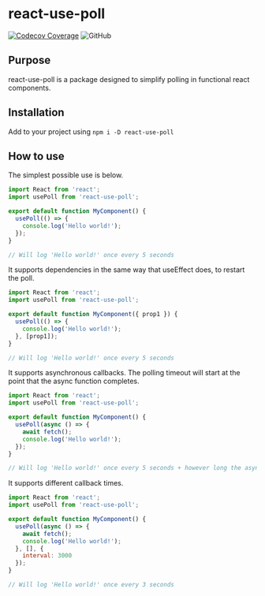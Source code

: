 # react-use-poll

[![Codecov Coverage](https://img.shields.io/codecov/c/github/nickheal/react-use-poll/master.svg?style=flat)](https://codecov.io/gh/nickheal/react-use-poll/)
![GitHub](https://img.shields.io/github/license/nickheal/react-use-poll)

## Purpose

react-use-poll is a package designed to simplify polling in functional react components.

## Installation

Add to your project using `npm i -D react-use-poll`

## How to use

The simplest possible use is below.

```javascript
import React from 'react';
import usePoll from 'react-use-poll';

export default function MyComponent() {
  usePoll(() => {
    console.log('Hello world!');
  });
}

// Will log 'Hello world!' once every 5 seconds
```

It supports dependencies in the same way that useEffect does, to restart the poll.

```javascript
import React from 'react';
import usePoll from 'react-use-poll';

export default function MyComponent({ prop1 }) {
  usePoll(() => {
    console.log('Hello world!');
  }, [prop1]);
}

// Will log 'Hello world!' once every 5 seconds
```

It supports asynchronous callbacks. The polling timeout will start at the point that the async function completes.

```javascript
import React from 'react';
import usePoll from 'react-use-poll';

export default function MyComponent() {
  usePoll(async () => {
    await fetch();
    console.log('Hello world!');
  });
}

// Will log 'Hello world!' once every 5 seconds + however long the async function takes to respond
```

It supports different callback times.

```javascript
import React from 'react';
import usePoll from 'react-use-poll';

export default function MyComponent() {
  usePoll(async () => {
    await fetch();
    console.log('Hello world!');
  }, [], {
    interval: 3000
  });
}

// Will log 'Hello world!' once every 3 seconds
```